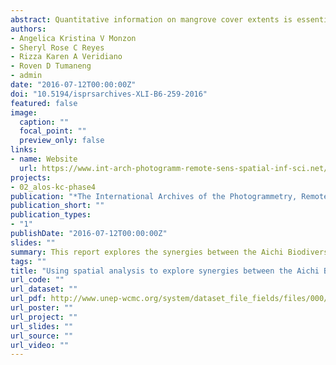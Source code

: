 ```yaml
---
abstract: Quantitative information on mangrove cover extents is essential in producing relevant resource management plans and conservation strategies. In the Philippines, mangrove rehabilitation was made a priority in relation to disaster risk response and mitigation following the calamities in the coastal communities during typhoon Haiyan/Yolanda; hence, baseline information on the extent of remaining mangrove cover was essential for effective site interventions. Although mangrove cover maps for the country already exists, analysis of mangrove cover changes were limited to the application of fixed annual deforestation rates due to the challenge of acquiring consistent temporal cloud-free optical satellite data over large landscapes. This study presents an initial analysis of SAR and optical imagery combined with field-based observations for detecting mangrove cover extent and changes through a straightforward graphical approach. The analysis is part of a larger study evaluating the synergistic use of time-series L-band SAR and optical data for mapping and monitoring of mangroves. Image segmentation was implemented on the 25-meter ALOS/PALSAR image mosaics, in which the generated objects were subjected to statistical analysis using the software R. In combination with selected Landsat bands, the class statistics from the image bands were used to generate decision trees and thresholds for the hierarchical image classification. The results were compared with global mangrove cover dataset and validated using collected ground truth data. This study developed an integrated replicable approach for analyzing future radar and optical datasets, essential in national level mangrove cover change monitoring and assessment for long-term conservation targets and strategies.
authors:
- Angelica Kristina V Monzon
- Sheryl Rose C Reyes
- Rizza Karen A Veridiano
- Roven D Tumaneng
- admin
date: "2016-07-12T00:00:00Z"
doi: "10.5194/isprsarchives-XLI-B6-259-2016"
featured: false
image:
  caption: ""
  focal_point: ""
  preview_only: false
links:
- name: Website
  url: https://www.int-arch-photogramm-remote-sens-spatial-inf-sci.net/XLI-B6/259/2016/
projects:
- 02_alos-kc-phase4
publication: "*The International Archives of the Photogrammetry, Remote Sensing, and Spatial Information Sciences*"
publication_short: ""
publication_types:
- "1"
publishDate: "2016-07-12T00:00:00Z"
slides: ""
summary: This report explores the synergies between the Aichi Biodiversity Targets and REDD+ in the Philippines using spatial analysis.
tags: ""
title: "Using spatial analysis to explore synergies between the Aichi Biodiversity Targets and REDD+ in the Philippines: a preliminary analysis"
url_code: ""
url_dataset: ""
url_pdf: http://www.unep-wcmc.org/system/dataset_file_fields/files/000/000/261/original/Philippines_Report_141021_10mb.pdf?1414667975
url_poster: ""
url_project: ""
url_slides: ""
url_source: ""
url_video: ""
---
```

